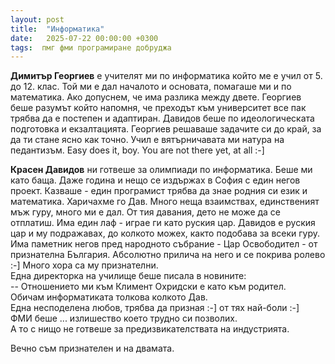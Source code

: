 ```yaml
---
layout: post
title:  "Информатика"
date:   2025-07-22 00:00:00 +0300
tags:  пмг фми програмиране добруджа
---
```

**Димитър Георгиев** е учителят ми по информатика който ме е учил от 5. до 12. клас.
Той ми е дал началото и основата, помагаше ми и по математика.
Ако допуснем, че има разлика между двете.
Георгиев беше разумът който напомня, че преходът към университет все пак трябва да е постепен и адаптиран.
Давидов беше по идеологическата подготовка и екзалтацията.
Георгиев решаваше задачите си до край, за да ти стане ясно как точно.
Учил е вятърничавата ми натура на педантизъм. 
Easy does it, boy. You are not there yet, at all :-]

**Красен Давидов** ни готвеше за олимпиади по информатика. 
Беше ми като баща. Даже година и нещо се издържах в София с един негов проект. 
Казваше - един програмист трябва да знае родния си език и математика. Харичахме го Дав. 
Много неща взаимствах, единственият мъж гуру, много ми е дал. 
От тия давания, дето не може да се отплатиш. Има един лаф - играе ги като руския цар. 
Давидов е руския цар и му подражавах, до колкото можех, както подобава за всеки гуру. 
Има паметник негов пред народното събрание - Цар Освободител - от признателна България. 
Абсолютно прилича на него и се покрива ролево :-] Много хора са му признателни.  
Една директорка на училище беше писала в новините:  
-- Oтношението ми към Климент Охридски е като към родител.   
Обичам информатиката толкова колкото Дав.  
Една несподелена любов, трябва да призная :-]  от тях най-боли :-]  
ФМИ беше ... излишество което трудно си позволих.  
А то с нищо не готвеше за предизвикателствата на индустрията. 


Вечно съм признателен и на двамата.
